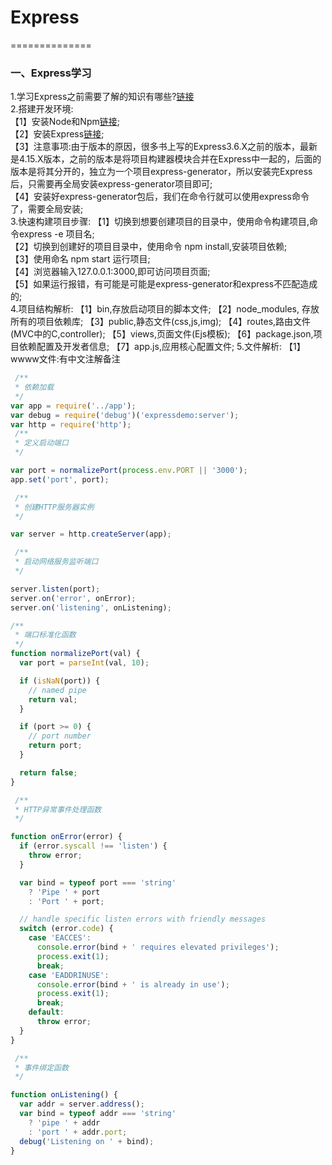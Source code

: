 # Express
==============
### 一、Express学习
1.学习Express之前需要了解的知识有哪些?[链接](https://github.com/BIGBANGTAEYANG/NodeJS_Study/blob/master/README.md)<br>
2.搭建开发环境:<br>
【1】安装Node和Npm[链接](http://www.runoob.com/nodejs/nodejs-install-setup.html);<br>
【2】安装Express[链接](https://www.npmjs.com/package/express);<br>
【3】注意事项:由于版本的原因，很多书上写的Express3.6.X之前的版本，最新是4.15.X版本，之前的版本是将项目构建器模块合并在Express中一起的，后面的版本是将其分开的，独立为一个项目express-generator，所以安装完Express后，只需要再全局安装express-generator项目即可;<br>
【4】安装好express-generator包后，我们在命令行就可以使用express命令了，需要全局安装;<br>
3.快速构建项目步骤:
【1】切换到想要创建项目的目录中，使用命令构建项目,命令express -e 项目名;<br>
【2】切换到创建好的项目目录中，使用命令 npm install,安装项目依赖;<br>
【3】使用命名 npm start 运行项目;<br>
【4】浏览器输入127.0.0.1:3000,即可访问项目页面;<br>
【5】如果运行报错，有可能是可能是express-generator和express不匹配造成的;<br>
4.项目结构解析:
【1】bin,存放启动项目的脚本文件;
【2】node_modules, 存放所有的项目依赖库;
【3】public,静态文件(css,js,img);
【4】routes,路由文件(MVC中的C,controller);
【5】views,页面文件(Ejs模板);
【6】package.json,项目依赖配置及开发者信息;
【7】app.js,应用核心配置文件;
5.文件解析:
【1】wwww文件:有中文注解备注
```javascript
 /**
 * 依赖加载
 */
var app = require('../app');
var debug = require('debug')('expressdemo:server');
var http = require('http');
 /**
 * 定义启动端口
 */

var port = normalizePort(process.env.PORT || '3000');
app.set('port', port);

 /**
 * 创建HTTP服务器实例
 */

var server = http.createServer(app);

 /**
 * 启动网络服务监听端口
 */

server.listen(port);
server.on('error', onError);
server.on('listening', onListening);

/**
 * 端口标准化函数
 */
function normalizePort(val) {
  var port = parseInt(val, 10);

  if (isNaN(port)) {
    // named pipe
    return val;
  }

  if (port >= 0) {
    // port number
    return port;
  }

  return false;
}

 /**
 * HTTP异常事件处理函数
 */

function onError(error) {
  if (error.syscall !== 'listen') {
    throw error;
  }

  var bind = typeof port === 'string'
    ? 'Pipe ' + port
    : 'Port ' + port;

  // handle specific listen errors with friendly messages
  switch (error.code) {
    case 'EACCES':
      console.error(bind + ' requires elevated privileges');
      process.exit(1);
      break;
    case 'EADDRINUSE':
      console.error(bind + ' is already in use');
      process.exit(1);
      break;
    default:
      throw error;
  }
}

 /**
 * 事件绑定函数
 */

function onListening() {
  var addr = server.address();
  var bind = typeof addr === 'string'
    ? 'pipe ' + addr
    : 'port ' + addr.port;
  debug('Listening on ' + bind);
}
```